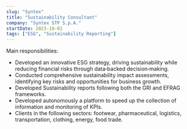 ```yaml
---
slug: "Syntex"
title: "Sustainability Consultant"
company: "Syntex STP S.p.A."
startDate: 2023-10-01
tags: ["ESG", "Sustainability Reporting"]
---
```


Main responsibilities:
- Developed an innovative ESG strategy, driving sustainability while reducing financial risks through data‑backed decision‑making.
- Conducted comprehensive sustainability impact assessments, identifying key risks and opportunities for business growth.
- Developed Sustainability reports following both the GRI and EFRAG frameworks.
- Developed autonomously a platform to speed up the collection of information and monitoring of KPIs.
- Clients in the following sectors: footwear, pharmaceutical, logistics, transportation, clothing, energy, food trade.
